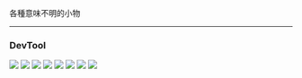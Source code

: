 各種意味不明的小物

***
### DevTool
![](
https://img.shields.io/badge/OS-Windows11-blue?style=flat-square) ![](https://img.shields.io/badge/IDE-DevC++-blue?style=flat-square) ![](https://img.shields.io/badge/IDE-IntelliJ-blueviolet?style=flat-square) ![](https://img.shields.io/badge/IDE-PyCarm-brightgreen?style=flat-square) ![](https://img.shields.io/badge/Language-Python-blue?style=flat-square) ![](https://img.shields.io/badge/Language-Java-red?style=flat-square) ![](https://img.shields.io/badge/Language-JavaScript-yellow?style=flat-square) ![](https://img.shields.io/badge/Text%20Editor-Sublime%20Text-yellow?style=flat-square)
